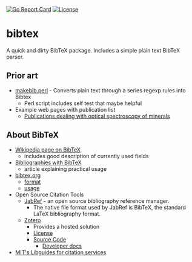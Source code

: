 [![Go Report Card](http://goreportcard.com/badge/rsdoiel/prettyxml)](http://goreportcard.com/report/rsdoiel/prettyxml)
[![License](https://img.shields.io/badge/License-BSD%203--Clause-blue.svg)](https://opensource.org/licenses/BSD-3-Clause)


# bibtex

A quick and dirty BibTeX package. Includes a simple plain text BibTeX parser.

## Prior art

+ [makebib.perl](http://www.snowelm.com/~t/doc/tips/makebib.perl) - Converts plain text through a series regexp rules into Bibtex
  + Perl script includes self test that maybe helpful 
+ Example web pages with publication list
    + [Publications dealing with optical spectroscopy of minerals](http://minerals.gps.caltech.edu/mineralogy/Publications/CV_spectra.html)

## About BibTeX

+ [Wikipedia page on BibTeX](https://en.m.wikipedia.org/wiki/BibTeX) 
    + includes good description of currently used fields
+ [Bibliographies with BibTeX](https://getpocket.com/a/read/98701243)
    + article explaining practical usage
+ [bibtex.org](http://www.bibtex.org/)
    + [format](http://www.bibtex.org/Format/)
    + [usage](http://www.bibtex.org/Using/)
+ Open Source Citation Tools
    + [JabRef](http://www.jabref.org/) - an open source bibliography reference manager. 
        + The native file format used by JabRef is BibTeX, the standard LaTeX bibliography format. 
    + [Zotero](https://www.zotero.org/)
        + Provides a hosted solution
        + [License](https://www.zotero.org/support/licensing) 
        + [Source Code](https://www.zotero.org/support/dev/source_code)
            + [Developer docs](https://www.zotero.org/support/dev/client_coding)
+ [MIT's Libguides for citation services](http://libguides.mit.edu/references) 

